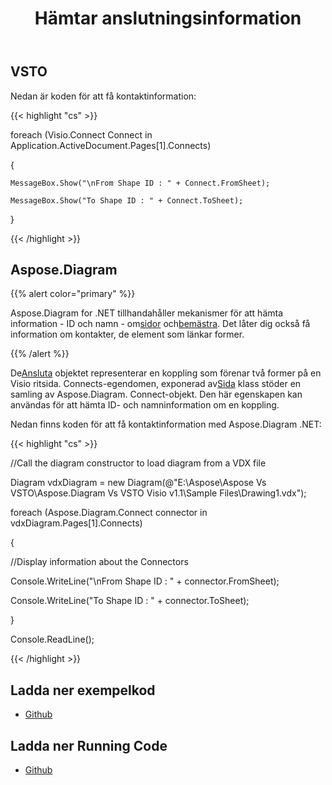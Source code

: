 ﻿---
title: Hämtar anslutningsinformation
type: docs
weight: 90
url: /sv/net/retrieving-connector-information/
---
## **VSTO**
Nedan är koden för att få kontaktinformation:

{{< highlight "cs" >}}

   foreach (Visio.Connect Connect in Application.ActiveDocument.Pages[1].Connects)

  {

    MessageBox.Show("\nFrom Shape ID : " + Connect.FromSheet);

    MessageBox.Show("To Shape ID : " + Connect.ToSheet);

  }


{{< /highlight >}}
## **Aspose.Diagram**
{{% alert color="primary" %}} 

 Aspose.Diagram for .NET tillhandahåller mekanismer för att hämta information - ID och namn - om[sidor](https://reference.aspose.com/diagram/net/aspose.diagram/pagecollection) och[bemästra](https://reference.aspose.com/diagram/net/aspose.diagram/mastercollection). Det låter dig också få information om kontakter, de element som länkar former.

{{% /alert %}} 

 De[Ansluta](https://reference.aspose.com/diagram/net/aspose.diagram/connect) objektet representerar en koppling som förenar två former på en Visio ritsida. Connects-egendomen, exponerad av[Sida](https://reference.aspose.com/diagram/net/aspose.diagram/page) klass stöder en samling av Aspose.Diagram. Connect-objekt. Den här egenskapen kan användas för att hämta ID- och namninformation om en koppling.

Nedan finns koden för att få kontaktinformation med Aspose.Diagram .NET:

{{< highlight "cs" >}}

  //Call the diagram constructor to load diagram from a VDX file

 Diagram vdxDiagram = new Diagram(@"E:\Aspose\Aspose Vs VSTO\Aspose.Diagram Vs VSTO Visio v1.1\Sample Files\Drawing1.vdx");

 foreach (Aspose.Diagram.Connect connector in vdxDiagram.Pages[1].Connects)

 {

   //Display information about the Connectors

   Console.WriteLine("\nFrom Shape ID : " + connector.FromSheet);

   Console.WriteLine("To Shape ID : " + connector.ToSheet);

 }

 Console.ReadLine();


{{< /highlight >}}
## **Ladda ner exempelkod**
- [Github](https://github.com/aspose-diagram/Aspose.Diagram-for-.NET/releases/tag/AsposeDiagramVsVSTOv1.1)
## **Ladda ner Running Code**
- [Github](https://github.com/aspose-diagram/Aspose.Diagram-for-.NET/tree/master/Plugins/Aspose.Diagram%20Vs%20VSTO%20Visio/Code%20Comparison%20of%20Common%20Features/Retrieving%20Connector%20Information)
